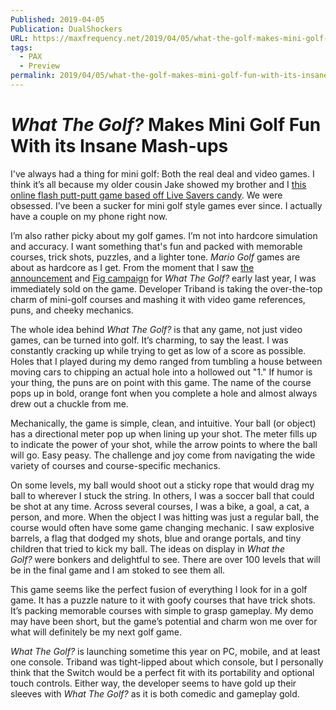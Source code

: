 ```yaml
---
Published: 2019-04-05
Publication: DualShockers
URL: https://maxfrequency.net/2019/04/05/what-the-golf-makes-mini-golf-fun-with-its-insane-mash-ups/
tags:
  - PAX
  - Preview
permalink: 2019/04/05/what-the-golf-makes-mini-golf-fun-with-its-insane-mash-ups/
---
```

# *What The Golf?* Makes Mini Golf Fun With its Insane Mash-ups

I've always had a thing for mini golf: Both the real deal and video games. I think it’s all because my older cousin Jake showed my brother and I [this online flash putt-putt game based off Live Savers candy](https://i.imgur.com/f9tTMWI.jpg). We were obsessed. I’ve been a sucker for mini golf style games ever since. I actually have a couple on my phone right now.

I’m also rather picky about my golf games. I’m not into hardcore simulation and accuracy. I want something that's fun and packed with memorable courses, trick shots, puzzles, and a lighter tone. _Mario Golf_ games are about as hardcore as I get. From the moment that I saw [the announcement](https://www.dualshockers.com/what-the-golf-super-hot/) and [Fig campaign](https://www.fig.co/campaigns/what-the-golf/about) for _What The Golf?_ early last year, I was immediately sold on the game. Developer Triband is taking the over-the-top charm of mini-golf courses and mashing it with video game references, puns, and cheeky mechanics.

The whole idea behind _What The Golf?_ is that any game, not just video games, can be turned into golf. It’s charming, to say the least. I was constantly cracking up while trying to get as low of a score as possible. Holes that I played during my demo ranged from tumbling a house between moving cars to chipping an actual hole into a hollowed out "1." If humor is your thing, the puns are on point with this game. The name of the course pops up in bold, orange font when you complete a hole and almost always drew out a chuckle from me.

Mechanically, the game is simple, clean, and intuitive. Your ball (or object) has a directional meter pop up when lining up your shot. The meter fills up to indicate the power of your shot, while the arrow points to where the ball will go. Easy peasy. The challenge and joy come from navigating the wide variety of courses and course-specific mechanics. 

On some levels, my ball would shoot out a sticky rope that would drag my ball to wherever I stuck the string. In others, I was a soccer ball that could be shot at any time. Across several courses, I was a bike, a goal, a cat, a person, and more. When the object I was hitting was just a regular ball, the course would often have some game changing mechanic. I saw explosive barrels, a flag that dodged my shots, blue and orange portals, and tiny children that tried to kick my ball. The ideas on display in _What the Golf?_ were bonkers and delightful to see. There are over 100 levels that will be in the final game and I am stoked to see them all.

This game seems like the perfect fusion of everything I look for in a golf game. It has a puzzle nature to it with goofy courses that have trick shots. It’s packing memorable courses with simple to grasp gameplay. My demo may have been short, but the game’s potential and charm won me over for what will definitely be my next golf game.

_What The Golf?_ is launching sometime this year on PC, mobile, and at least one console. Triband was tight-lipped about which console, but I personally think that the Switch would be a perfect fit with its portability and optional touch controls. Either way, the developer seems to have gold up their sleeves with _What The Golf?_ as it is both comedic and gameplay gold.